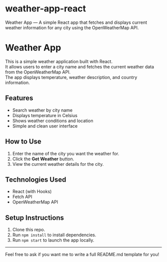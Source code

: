 # weather-app-react
Weather App — A simple React app that fetches and displays current weather information for any city using the OpenWeatherMap API.
# Weather App

This is a simple weather application built with React.  
It allows users to enter a city name and fetches the current weather data from the OpenWeatherMap API.  
The app displays temperature, weather description, and country information.

## Features

- Search weather by city name
- Displays temperature in Celsius
- Shows weather conditions and location
- Simple and clean user interface

## How to Use

1. Enter the name of the city you want the weather for.
2. Click the **Get Weather** button.
3. View the current weather details for the city.

## Technologies Used

- React (with Hooks)
- Fetch API
- OpenWeatherMap API

## Setup Instructions

1. Clone this repo.
2. Run `npm install` to install dependencies.
3. Run `npm start` to launch the app locally.

---

Feel free to ask if you want me to write a full README.md template for you!

